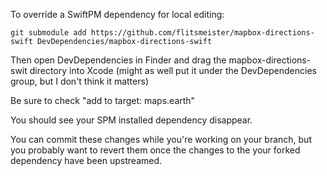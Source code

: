 To override a SwiftPM dependency for local editing:

    git submodule add https://github.com/flitsmeister/mapbox-directions-swift DevDependencies/mapbox-directions-swift

Then open DevDependencies in Finder and drag the mapbox-directions-swit directory into Xcode (might as well put it under the DevDependencies group, but I don't think it matters)

Be sure to check "add to target: maps.earth"

You should see your SPM installed dependency disappear.

You can commit these changes while you're working on your branch, but you
probably want to revert them once the changes to the your forked dependency
have been upstreamed.


